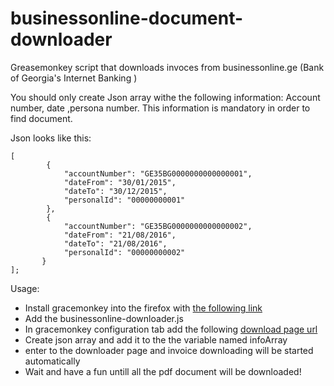 # businessonline-document-downloader
Greasemonkey script that downloads invoces from businessonline.ge (Bank of Georgia's Internet Banking )


You should only create Json array withe the following  information: Account number, date ,persona number. This information is mandatory in order to find document.

Json looks like this:
```
[
        {
            "accountNumber": "GE35BG0000000000000001",
            "dateFrom": "30/01/2015",
            "dateTo": "30/12/2015",
            "personalId": "00000000001"
        },
        {
            "accountNumber": "GE35BG0000000000000002",
            "dateFrom": "21/08/2016",
            "dateTo": "21/08/2016",
            "personalId": "00000000002"
       }
];
```

Usage:

* Install gracemonkey into the firefox with [the following link](https://addons.mozilla.org/en-US/firefox/addon/greasemonkey/)
* Add the businessonline-downloader.js
* In gracemonkey configuration tab add  the following [download page url](https://businessonline.ge/Pages/Transactions/View/NationalTransferOut.aspx)
* Create json array and add it to the the variable named infoArray
* enter to the downloader page and invoice downloading will be started automatically
* Wait and have a fun untill all the pdf document will be downloaded!
